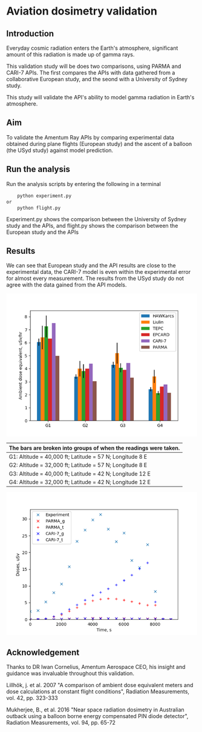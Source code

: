 # Aviation dosimetry validation

## Introduction

Everyday cosmic radiation enters the Earth's atmosphere, significant amount of this radiation is made up of gamma rays. 

This validation study will be does two comparisons, using PARMA and CARI-7 APIs. The first compares the APIs with data gathered from a collaborative European study, and the seond with a University of Sydney study. 

This study will validate the API's ability to model gamma radiation in Earth's atmosphere.

## Aim

To validate the Amentum Ray APIs by comparing experimental data obtained during plane flights (European study) and the ascent of a balloon (the USyd study) against model prediction.

## Run the analysis

Run the analysis scripts by entering the following in a terminal

        python experiment.py
    or
        python flight.py

Experiment.py shows the comparison between the University of Sydney study and the APIs, and flight.py shows the comparison between the European study and the APIs

## Results

We can see that European study and the API results are close to the experimental data, the CARI-7 model is even within the experimental error for almost every measurement.
The results from the USyd study do not agree with the data gained from the API models.

![](barplot.png)

|The bars are broken into groups of when the readings were taken.|
|---|
|G1: Altitude = 40,000 ft; Latitude = 57 N; Longitude 8 E|
|G2: Altitude = 32,000 ft; Latitude = 57 N; Longitude 8 E|
|G3: Altitude = 40,000 ft; Latitude = 42 N; Longitude 12 E|
|G4: Altitude = 32,000 ft; Latitude = 42 N; Longitude 12 E|


![](lineplot.png)


## Acknowledgement

Thanks to DR Iwan Cornelius, Amentum Aerospace CEO, his insight and guidance was invaluable throughout this validation.

Lillhök, j. et al. 2007 "A comparison of ambient dose equivalent meters and dose calculations at constant flight conditions", Radiation Measurements, vol. 42, pp. 323-333

Mukherjee, B., et al. 2016 "Near space radiation dosimetry in Australian outback using a balloon borne energy compensated PIN diode detector", Radiation Measurements, vol. 94, pp. 65-72 